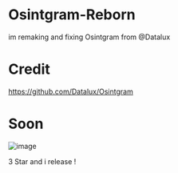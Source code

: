 # Osintgram-Reborn

im remaking and fixing Osintgram from @Datalux

# Credit

https://github.com/Datalux/Osintgram

# Soon

![image](https://user-images.githubusercontent.com/99289712/172058318-0038479a-877b-4375-87ac-aeceef5bb851.png)

3 Star and i release !
